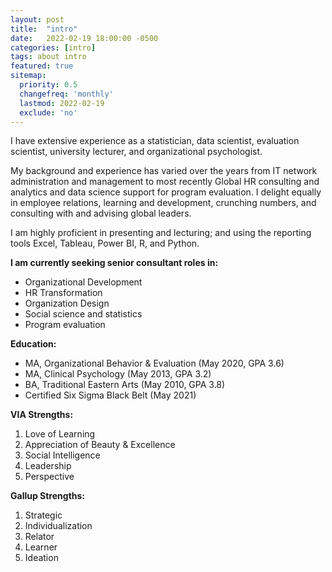 ```yaml
---
layout: post
title:  "intro"
date:   2022-02-19 18:00:00 -0500
categories: [intro]
tags: about intro
featured: true
sitemap:
  priority: 0.5
  changefreq: 'monthly'
  lastmod: 2022-02-19
  exclude: 'no'
---
```

I have extensive experience as a statistician, data scientist, evaluation scientist, university lecturer, and organizational psychologist. 

My background and experience has varied over the years from IT network administration and management to most recently Global HR consulting and analytics and data science support for program evaluation. I delight equally in employee relations, learning and development, crunching numbers, and consulting with and advising global leaders.

I am highly proficient in presenting and lecturing; and using the reporting tools Excel, Tableau, Power BI, R, and Python.

**I am currently seeking senior consultant roles in:**
- Organizational Development
- HR Transformation
- Organization Design
- Social science and statistics
- Program evaluation

**Education:**
- MA, Organizational Behavior & Evaluation (May 2020, GPA 3.6)
- MA, Clinical Psychology (May 2013, GPA 3.2)
- BA, Traditional Eastern Arts (May 2010, GPA 3.8)
- Certified Six Sigma Black Belt (May 2021)

**VIA Strengths:**
1. Love of Learning
2. Appreciation of Beauty & Excellence
3. Social Intelligence
4. Leadership
5. Perspective

**Gallup Strengths:**
1. Strategic
2. Individualization
3. Relator
4. Learner
5. Ideation
